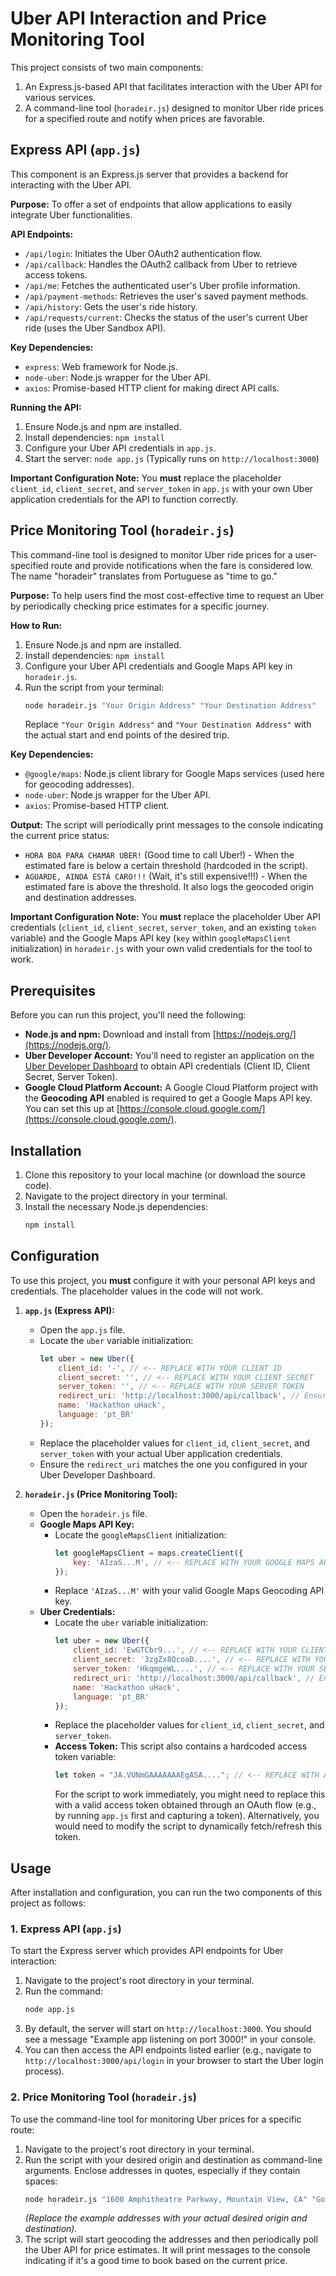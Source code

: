 # Uber API Interaction and Price Monitoring Tool

This project consists of two main components:
1.  An Express.js-based API that facilitates interaction with the Uber API for various services.
2.  A command-line tool (`horadeir.js`) designed to monitor Uber ride prices for a specified route and notify when prices are favorable.

## Express API (`app.js`)

This component is an Express.js server that provides a backend for interacting with the Uber API.

**Purpose:**
To offer a set of endpoints that allow applications to easily integrate Uber functionalities.

**API Endpoints:**
*   `/api/login`: Initiates the Uber OAuth2 authentication flow.
*   `/api/callback`: Handles the OAuth2 callback from Uber to retrieve access tokens.
*   `/api/me`: Fetches the authenticated user's Uber profile information.
*   `/api/payment-methods`: Retrieves the user's saved payment methods.
*   `/api/history`: Gets the user's ride history.
*   `/api/requests/current`: Checks the status of the user's current Uber ride (uses the Uber Sandbox API).

**Key Dependencies:**
*   `express`: Web framework for Node.js.
*   `node-uber`: Node.js wrapper for the Uber API.
*   `axios`: Promise-based HTTP client for making direct API calls.

**Running the API:**
1.  Ensure Node.js and npm are installed.
2.  Install dependencies: `npm install`
3.  Configure your Uber API credentials in `app.js`.
4.  Start the server: `node app.js` (Typically runs on `http://localhost:3000`)

**Important Configuration Note:**
You **must** replace the placeholder `client_id`, `client_secret`, and `server_token` in `app.js` with your own Uber application credentials for the API to function correctly.

## Price Monitoring Tool (`horadeir.js`)

This command-line tool is designed to monitor Uber ride prices for a user-specified route and provide notifications when the fare is considered low. The name "horadeir" translates from Portuguese as "time to go."

**Purpose:**
To help users find the most cost-effective time to request an Uber by periodically checking price estimates for a specific journey.

**How to Run:**
1.  Ensure Node.js and npm are installed.
2.  Install dependencies: `npm install`
3.  Configure your Uber API credentials and Google Maps API key in `horadeir.js`.
4.  Run the script from your terminal:
    ```bash
    node horadeir.js "Your Origin Address" "Your Destination Address"
    ```
    Replace `"Your Origin Address"` and `"Your Destination Address"` with the actual start and end points of the desired trip.

**Key Dependencies:**
*   `@google/maps`: Node.js client library for Google Maps services (used here for geocoding addresses).
*   `node-uber`: Node.js wrapper for the Uber API.
*   `axios`: Promise-based HTTP client.

**Output:**
The script will periodically print messages to the console indicating the current price status:
*   `HORA BOA PARA CHAMAR UBER!` (Good time to call Uber!) - When the estimated fare is below a certain threshold (hardcoded in the script).
*   `AGUARDE, AINDA ESTÁ CARO!!!` (Wait, it's still expensive!!!) - When the estimated fare is above the threshold.
It also logs the geocoded origin and destination addresses.

**Important Configuration Note:**
You **must** replace the placeholder Uber API credentials (`client_id`, `client_secret`, `server_token`, and an existing `token` variable) and the Google Maps API key (`key` within `googleMapsClient` initialization) in `horadeir.js` with your own valid credentials for the tool to work.

## Prerequisites

Before you can run this project, you'll need the following:

*   **Node.js and npm:** Download and install from [https://nodejs.org/](https://nodejs.org/).
*   **Uber Developer Account:** You'll need to register an application on the [Uber Developer Dashboard](https://developer.uber.com/) to obtain API credentials (Client ID, Client Secret, Server Token).
*   **Google Cloud Platform Account:** A Google Cloud Platform project with the **Geocoding API** enabled is required to get a Google Maps API key. You can set this up at [https://console.cloud.google.com/](https://console.cloud.google.com/).

## Installation

1.  Clone this repository to your local machine (or download the source code).
2.  Navigate to the project directory in your terminal.
3.  Install the necessary Node.js dependencies:
    ```bash
    npm install
    ```

## Configuration

To use this project, you **must** configure it with your personal API keys and credentials. The placeholder values in the code will not work.

1.  **`app.js` (Express API):**
    *   Open the `app.js` file.
    *   Locate the `uber` variable initialization:
        ```javascript
        let uber = new Uber({
            client_id: '-', // <-- REPLACE WITH YOUR CLIENT ID
            client_secret: '', // <-- REPLACE WITH YOUR CLIENT SECRET
            server_token: '', // <-- REPLACE WITH YOUR SERVER TOKEN
            redirect_uri: 'http://localhost:3000/api/callback', // Ensure this matches your Uber app config
            name: 'Hackathon uHack',
            language: 'pt_BR'
        });
        ```
    *   Replace the placeholder values for `client_id`, `client_secret`, and `server_token` with your actual Uber application credentials.
    *   Ensure the `redirect_uri` matches the one you configured in your Uber Developer Dashboard.

2.  **`horadeir.js` (Price Monitoring Tool):**
    *   Open the `horadeir.js` file.
    *   **Google Maps API Key:**
        *   Locate the `googleMapsClient` initialization:
            ```javascript
            let googleMapsClient = maps.createClient({
                key: 'AIzaS...M', // <-- REPLACE WITH YOUR GOOGLE MAPS API KEY
            });
            ```
        *   Replace `'AIzaS...M'` with your valid Google Maps Geocoding API key.
    *   **Uber Credentials:**
        *   Locate the `uber` variable initialization:
            ```javascript
            let uber = new Uber({
                client_id: 'EwGTCbr9...', // <-- REPLACE WITH YOUR CLIENT ID
                client_secret: '3zgZx8QcoaD....', // <-- REPLACE WITH YOUR CLIENT SECRET
                server_token: 'HkqmgeWL....', // <-- REPLACE WITH YOUR SERVER TOKEN
                redirect_uri: 'http://localhost:3000/api/callback', // Ensure this matches your Uber app config
                name: 'Hackathon uHack',
                language: 'pt_BR'
            });
            ```
        *   Replace the placeholder values for `client_id`, `client_secret`, and `server_token`.
        *   **Access Token:** This script also contains a hardcoded access token variable:
            ```javascript
            let token = "JA.VUNmGAAAAAAAEgASA...."; // <-- REPLACE WITH A VALID ACCESS TOKEN OR IMPLEMENT DYNAMIC FETCH
            ```
            For the script to work immediately, you might need to replace this with a valid access token obtained through an OAuth flow (e.g., by running `app.js` first and capturing a token). Alternatively, you would need to modify the script to dynamically fetch/refresh this token.

## Usage

After installation and configuration, you can run the two components of this project as follows:

### 1. Express API (`app.js`)

To start the Express server which provides API endpoints for Uber interaction:

1.  Navigate to the project's root directory in your terminal.
2.  Run the command:
    ```bash
    node app.js
    ```
3.  By default, the server will start on `http://localhost:3000`. You should see a message "Example app listening on port 3000!" in your console.
4.  You can then access the API endpoints listed earlier (e.g., navigate to `http://localhost:3000/api/login` in your browser to start the Uber login process).

### 2. Price Monitoring Tool (`horadeir.js`)

To use the command-line tool for monitoring Uber prices for a specific route:

1.  Navigate to the project's root directory in your terminal.
2.  Run the script with your desired origin and destination as command-line arguments. Enclose addresses in quotes, especially if they contain spaces:
    ```bash
    node horadeir.js "1600 Amphitheatre Parkway, Mountain View, CA" "Golden Gate Bridge, San Francisco, CA"
    ```
    *(Replace the example addresses with your actual desired origin and destination).*
3.  The script will start geocoding the addresses and then periodically poll the Uber API for price estimates. It will print messages to the console indicating if it's a good time to book based on the current price.
